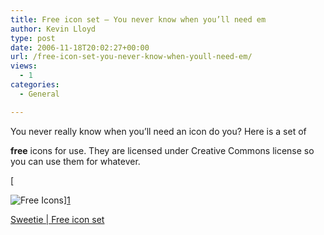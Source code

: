 ```yaml
---
title: Free icon set – You never know when you’ll need em
author: Kevin Lloyd
type: post
date: 2006-11-18T20:02:27+00:00
url: /free-icon-set-you-never-know-when-youll-need-em/
views:
  - 1
categories:
  - General

---
```

<!--adsense-->You never really know when you&#8217;ll need an icon do you? Here is a set of

**free** icons for use. They are licensed under Creative Commons license so you can use them for whatever.

[

<img id="image123" src="/wp-content/uploads/free-icons.gif" alt="Free Icons" />][1]

[Sweetie | Free icon set][1]

 [1]: http://sweetie.sublink.ca/